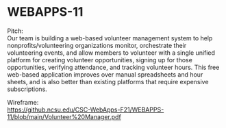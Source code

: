 # WEBAPPS-11

Pitch:<br>
Our team is building a web-based volunteer management system to help nonprofits/volunteering organizations monitor, orchestrate their volunteering events, and allow members to volunteer with a single unified platform for creating volunteer opportunities, signing up for those opportunities, verifying attendance, and tracking volunteer hours. This free web-based application improves over manual spreadsheets and hour sheets, and is also better than existing platforms that require expensive subscriptions.

Wireframe:<br>
https://github.ncsu.edu/CSC-WebApps-F21/WEBAPPS-11/blob/main/Volunteer%20Manager.pdf
